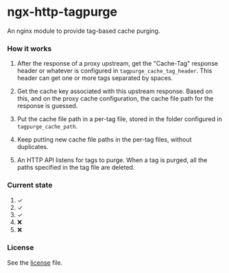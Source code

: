 # ngx-http-tagpurge

An nginx module to provide tag-based cache purging.

### How it works

1. After the response of a proxy upstream, get the "Cache-Tag"
   response header or whatever is configured in
   `tagpurge_cache_tag_header`. This header can get one or more tags
   separated by spaces.

2. Get the cache key associated with this upstream response. Based on
   this, and on the proxy cache configuration, the cache file path for
   the response is guessed.

3. Put the cache file path in a per-tag file, stored in the folder
   configured in `tagpurge_cache_path`.

4. Keep putting new cache file paths in the per-tag files, without
   duplicates.

5. An HTTP API listens for tags to purge. When a tag is purged, all
   the paths specified in the tag file are deleted.

### Current state

1. ✓
2. ✓
3. ✓
4. ❌
5. ❌

### License

See the [license](LICENSE.md) file.
